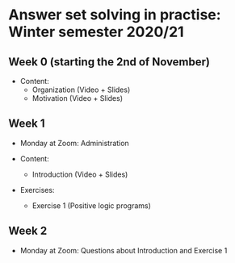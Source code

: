 # Answer set solving in practise: Winter semester 2020/21

## Week 0 (starting the 2nd of November)

* Content:
  - Organization (Video + Slides)
  - Motivation  (Video + Slides)


## Week 1

* Monday at Zoom: Administration

* Content:
  - Introduction (Video + Slides)

* Exercises:
  - Exercise 1 (Positive logic programs)

## Week 2

* Monday at Zoom: Questions about Introduction and Exercise 1
